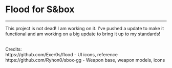 
<h1>Flood for S&amp;box</h1>
<hr>
<p>This project is not dead! I am working on it. I've pushed a update to make it functional and am working on a big update to bring it up to my standards!</p>
<br>
Credits: <br>
https://github.com/Exer0s/flood - UI icons, reference<br>
https://github.com/Ryhon0/sbox-gg - Weapon base, weapon models, icons<br>
